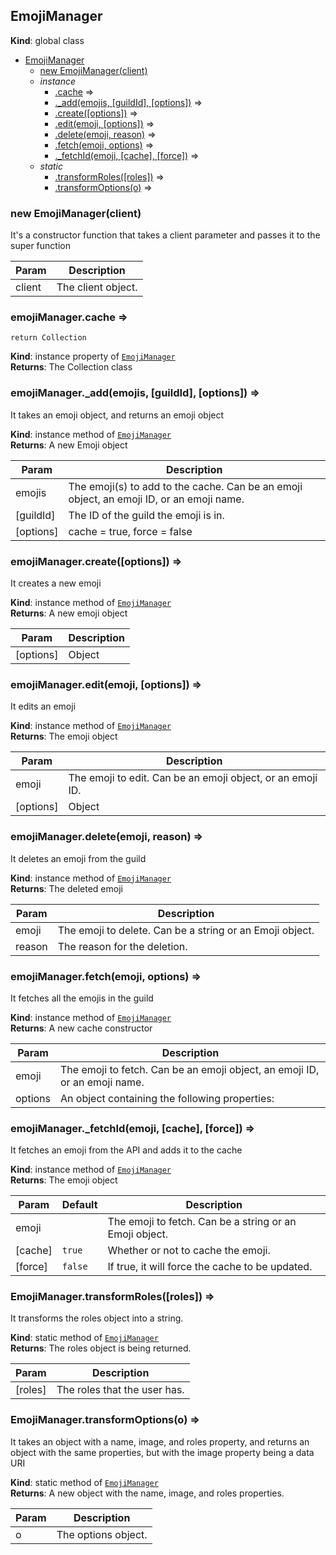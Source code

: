 <a name="EmojiManager"></a>

## EmojiManager
**Kind**: global class  

* [EmojiManager](#EmojiManager)
    * [new EmojiManager(client)](#new_EmojiManager_new)
    * _instance_
        * [.cache](#EmojiManager+cache) ⇒
        * [._add(emojis, [guildId], [options])](#EmojiManager+_add) ⇒
        * [.create([options])](#EmojiManager+create) ⇒
        * [.edit(emoji, [options])](#EmojiManager+edit) ⇒
        * [.delete(emoji, reason)](#EmojiManager+delete) ⇒
        * [.fetch(emoji, options)](#EmojiManager+fetch) ⇒
        * [._fetchId(emoji, [cache], [force])](#EmojiManager+_fetchId) ⇒
    * _static_
        * [.transformRoles([roles])](#EmojiManager.transformRoles) ⇒
        * [.transformOptions(o)](#EmojiManager.transformOptions) ⇒

<a name="new_EmojiManager_new"></a>

### new EmojiManager(client)
It's a constructor function that takes a client parameter and passes it to the super function


| Param | Description |
| --- | --- |
| client | The client object. |

<a name="EmojiManager+cache"></a>

### emojiManager.cache ⇒
`return Collection`

**Kind**: instance property of [<code>EmojiManager</code>](#EmojiManager)  
**Returns**: The Collection class  
<a name="EmojiManager+_add"></a>

### emojiManager.\_add(emojis, [guildId], [options]) ⇒
It takes an emoji object, and returns an emoji object

**Kind**: instance method of [<code>EmojiManager</code>](#EmojiManager)  
**Returns**: A new Emoji object  

| Param | Description |
| --- | --- |
| emojis | The emoji(s) to add to the cache. Can be an emoji object, an emoji ID, or an emoji name. |
| [guildId] | The ID of the guild the emoji is in. |
| [options] | cache = true, force = false |

<a name="EmojiManager+create"></a>

### emojiManager.create([options]) ⇒
It creates a new emoji

**Kind**: instance method of [<code>EmojiManager</code>](#EmojiManager)  
**Returns**: A new emoji object  

| Param | Description |
| --- | --- |
| [options] | Object |

<a name="EmojiManager+edit"></a>

### emojiManager.edit(emoji, [options]) ⇒
It edits an emoji

**Kind**: instance method of [<code>EmojiManager</code>](#EmojiManager)  
**Returns**: The emoji object  

| Param | Description |
| --- | --- |
| emoji | The emoji to edit. Can be an emoji object, or an emoji ID. |
| [options] | Object |

<a name="EmojiManager+delete"></a>

### emojiManager.delete(emoji, reason) ⇒
It deletes an emoji from the guild

**Kind**: instance method of [<code>EmojiManager</code>](#EmojiManager)  
**Returns**: The deleted emoji  

| Param | Description |
| --- | --- |
| emoji | The emoji to delete. Can be a string or an Emoji object. |
| reason | The reason for the deletion. |

<a name="EmojiManager+fetch"></a>

### emojiManager.fetch(emoji, options) ⇒
It fetches all the emojis in the guild

**Kind**: instance method of [<code>EmojiManager</code>](#EmojiManager)  
**Returns**: A new cache constructor  

| Param | Description |
| --- | --- |
| emoji | The emoji to fetch. Can be an emoji object, an emoji ID, or an emoji name. |
| options | An object containing the following properties: |

<a name="EmojiManager+_fetchId"></a>

### emojiManager.\_fetchId(emoji, [cache], [force]) ⇒
It fetches an emoji from the API and adds it to the cache

**Kind**: instance method of [<code>EmojiManager</code>](#EmojiManager)  
**Returns**: The emoji object  

| Param | Default | Description |
| --- | --- | --- |
| emoji |  | The emoji to fetch. Can be a string or an Emoji object. |
| [cache] | <code>true</code> | Whether or not to cache the emoji. |
| [force] | <code>false</code> | If true, it will force the cache to be updated. |

<a name="EmojiManager.transformRoles"></a>

### EmojiManager.transformRoles([roles]) ⇒
It transforms the roles object into a string.

**Kind**: static method of [<code>EmojiManager</code>](#EmojiManager)  
**Returns**: The roles object is being returned.  

| Param | Description |
| --- | --- |
| [roles] | The roles that the user has. |

<a name="EmojiManager.transformOptions"></a>

### EmojiManager.transformOptions(o) ⇒
It takes an object with a name, image, and roles property, and returns an object with the sameproperties, but with the image property being a data URI

**Kind**: static method of [<code>EmojiManager</code>](#EmojiManager)  
**Returns**: A new object with the name, image, and roles properties.  

| Param | Description |
| --- | --- |
| o | The options object. |

